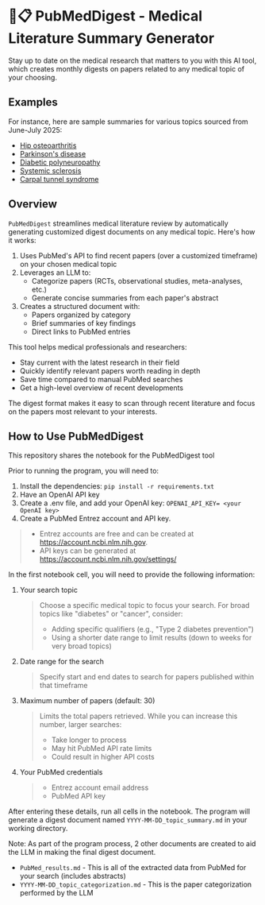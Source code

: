 # 🔬📋 PubMedDigest - Medical Literature Summary Generator
Stay up to date on the medical research that matters to you with this AI tool, which creates monthly digests on papers related to any medical topic of your choosing.

## Examples

For instance, here are sample summaries for various topics sourced from June-July 2025:

- [Hip osteoarthritis](examples/07-20-2025_hip%20osteoarthritis_summary.md)
- [Parkinson's disease](examples/07-20-2025_Parkinsons%20disease_summary.md)
- [Diabetic polyneuropathy](examples/07-20-2025_diabetic%20polyneuropathy_summary.md)
- [Systemic sclerosis](examples/07-20-2025_systemic%20sclerosis_summary.md)
- [Carpal tunnel syndrome](examples/07-20-2025_carpal%20tunnel%20syndrome_summary.md)

## Overview

`PubMedDigest` streamlines medical literature review by automatically generating customized digest documents on any medical topic. Here's how it works:

1. Uses PubMed's API to find recent papers (over a customized timeframe) on your chosen medical topic
2. Leverages an LLM to:
   - Categorize papers (RCTs, observational studies, meta-analyses, etc.)
   - Generate concise summaries from each paper's abstract
3. Creates a structured document with:
   - Papers organized by category
   - Brief summaries of key findings
   - Direct links to PubMed entries

This tool helps medical professionals and researchers:
- Stay current with the latest research in their field
- Quickly identify relevant papers worth reading in depth
- Save time compared to manual PubMed searches
- Get a high-level overview of recent developments

The digest format makes it easy to scan through recent literature and focus on the papers most relevant to your interests.

## How to Use PubMedDigest

This repository shares the notebook for the PubMedDigest tool

Prior to running the program, you will need to:
1. Install the dependencies: `pip install -r requirements.txt`
2. Have an OpenAI API key
2. Create a .env file, and add your OpenAI key: `OPENAI_API_KEY= <your OpenAI key>`
4. Create a PubMed Entrez account and API key.
  > - Entrez accounts are free and can be created at https://account.ncbi.nlm.nih.gov. 
  > - API keys can be generated at https://account.ncbi.nlm.nih.gov/settings/


In the first notebook cell, you will need to provide the following information:

1. Your search topic
    > Choose a specific medical topic to focus your search. For broad topics like "diabetes" or "cancer", consider:
    > - Adding specific qualifiers (e.g., "Type 2 diabetes prevention")
    > - Using a shorter date range to limit results (down to weeks for very broad topics)
    
2. Date range for the search
    > Specify start and end dates to search for papers published within that timeframe
    
3. Maximum number of papers (default: 30)
    > Limits the total papers retrieved. While you can increase this number, larger searches:
    > - Take longer to process
    > - May hit PubMed API rate limits
    > - Could result in higher API costs
    
4. Your PubMed credentials
    > - Entrez account email address
    > - PubMed API key

After entering these details, run all cells in the notebook. The program will generate a digest document named `YYYY-MM-DD_topic_summary.md` in your working directory.

Note: As part of the program process, 2 other documents are created to aid the LLM in making the final digest document.
* `PubMed_results.md` - This is all of the extracted data from PubMed for your search (includes abstracts)
* `YYYY-MM-DD_topic_categorization.md` - This is the paper categorization performed by the LLM
